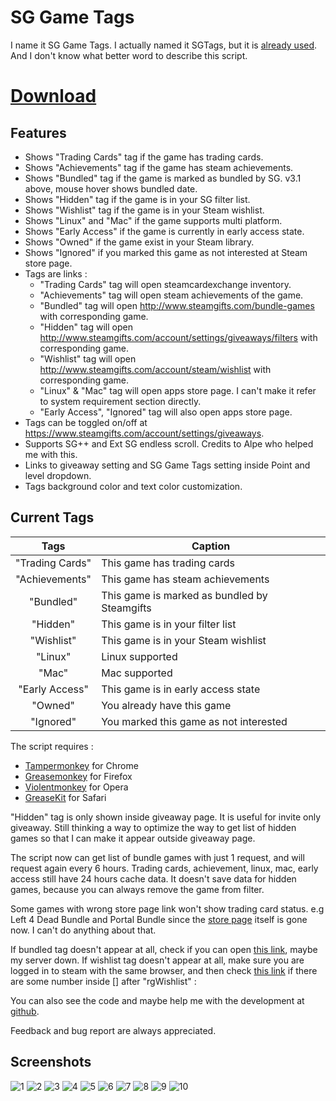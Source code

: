 # SG Game Tags

I name it SG Game Tags. I actually named it SGTags, but it is [already used](http://www.steamgifts.com/discussion/SQ56V/userscripts-enhancing-my-sg-experience). And I don't know what better word to describe this script.

# [Download](https://greasyfork.org/en/scripts/18047-sg-game-tags)

## Features
- Shows "Trading Cards" tag if the game has trading cards.
- Shows "Achievements" tag if the game has steam achievements.
- Shows "Bundled" tag if the game is marked as bundled by SG. v3.1 above, mouse hover shows bundled date.
- Shows "Hidden" tag if the game is in your SG filter list.
- Shows "Wishlist" tag if the game is in your Steam wishlist.
- Shows "Linux" and "Mac" if the game supports multi platform.
- Shows "Early Access" if the game is currently in early access state.
- Shows "Owned" if the game exist in your Steam library.
- Shows "Ignored" if you marked this game as not interested at Steam store page.
- Tags are links :
  - "Trading Cards" tag will open steamcardexchange inventory. 
  - "Achievements" tag will open steam achievements of the game.
  - "Bundled" tag will open http://www.steamgifts.com/bundle-games with corresponding game.
  - "Hidden" tag will open http://www.steamgifts.com/account/settings/giveaways/filters with corresponding game.
  - "Wishlist" tag will open http://www.steamgifts.com/account/steam/wishlist with corresponding game.
  - "Linux" & "Mac" tag will open apps store page. I can't make it refer to system requirement section directly.
  - "Early Access", "Ignored" tag will also open apps store page.
- Tags can be toggled on/off at https://www.steamgifts.com/account/settings/giveaways.
- Supports SG++ and Ext SG endless scroll. Credits to Alpe who helped me with this.
- Links to giveaway setting and SG Game Tags setting inside Point and level dropdown.
- Tags background color and text color customization.

## Current Tags
| Tags | Caption |
|:---:|---|
| "Trading Cards" | This game has trading cards |
| "Achievements" | This game has steam achievements |
| "Bundled" | This game is marked as bundled by Steamgifts |
| "Hidden" | This game is in your filter list |
| "Wishlist" | This game is in your Steam wishlist |
| "Linux" | Linux supported |
| "Mac" | Mac supported |
| "Early Access" | This game is in early access state |
| "Owned" | You already have this game |
| "Ignored" | You marked this game as not interested |

The script requires :
- [Tampermonkey](https://chrome.google.com/webstore/detail/tampermonkey/dhdgffkkebhmkfjojejmpbldmpobfkfo?hl=en) for Chrome
- [Greasemonkey](https://addons.mozilla.org/en-us/firefox/addon/greasemonkey/) for Firefox
- [Violentmonkey](https://addons.opera.com/en/extensions/details/violent-monkey/) for Opera
- [GreaseKit](http://www.macupdate.com/app/mac/20718/greasekit) for Safari


"Hidden" tag is only shown inside giveaway page. It is useful for invite only giveaway. Still thinking a way to optimize the way to get list of hidden games so that I can make it appear outside giveaway page.

The script now can get list of bundle games with just 1 request, and will request again every 6 hours.
Trading cards, achievement, linux, mac, early access still have 24 hours cache data.
It doesn't save data for hidden games, because you can always remove the game from filter.

Some games with wrong store page link won't show trading card status. e.g Left 4 Dead Bundle and Portal Bundle since the [store page](http://store.steampowered.com/sub/7932/) itself is gone now.
I can't do anything about that.

If bundled tag doesn't appear at all, check if you can open [this link](http://ruphine.esy.es/steamgifts/GetBundleStatus.php), maybe my server down.
If wishlist tag doesn't appear at all, make sure you are logged in to steam with the same browser, and then check [this link](http://store.steampowered.com/dynamicstore/userdata/) if there are some number inside [] after "rgWishlist" :


You can also see the code and maybe help me with the development at [github](https://github.com/Propheus/SG-Game-Tags).

Feedback and bug report are always appreciated.

## Screenshots
![1](http://i.imgur.com/3yCku6P.jpg)
![2](http://i.imgur.com/5ISiLlP.jpg)
![3](http://i.imgur.com/mBw035b.jpg)
![4](http://i.imgur.com/YesE4Wl.jpg)
![5](http://i.imgur.com/7kPq8Ca.jpg)
![6](http://i.imgur.com/yTF7oqt.jpg)
![7](http://i.imgur.com/IxY9TmK.jpg)
![8](http://i.imgur.com/GBz0Yua.jpg)
![9](http://i.imgur.com/Ze20Dxh.png)
![10](http://i.imgur.com/whnXmIA.png)